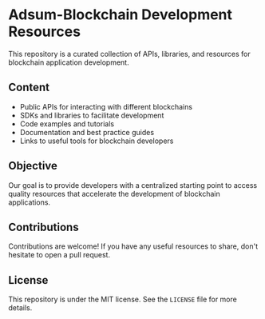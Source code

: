 # Adsum-Blockchain Development Resources

This repository is a curated collection of APIs, libraries, and resources for blockchain application development.

## Content

- Public APIs for interacting with different blockchains
- SDKs and libraries to facilitate development
- Code examples and tutorials
- Documentation and best practice guides
- Links to useful tools for blockchain developers

## Objective

Our goal is to provide developers with a centralized starting point to access quality resources that accelerate the development of blockchain applications.

## Contributions

Contributions are welcome! If you have any useful resources to share, don't hesitate to open a pull request.

## License

This repository is under the MIT license. See the `LICENSE` file for more details.
